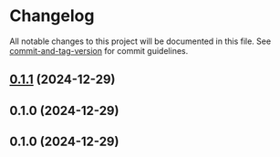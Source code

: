 # Changelog

All notable changes to this project will be documented in this file. See [commit-and-tag-version](https://github.com/absolute-version/commit-and-tag-version) for commit guidelines.

## [0.1.1](https://github.com/MaxCodeflow/Codeflow/compare/v0.1.0...v0.1.1) (2024-12-29)

## 0.1.0 (2024-12-29)

## 0.1.0 (2024-12-29)
